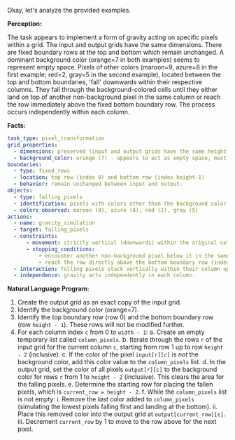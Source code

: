 Okay, let's analyze the provided examples.

**Perception:**

The task appears to implement a form of gravity acting on specific pixels within a grid. The input and output grids have the same dimensions. There are fixed boundary rows at the top and bottom which remain unchanged. A dominant background color (orange=7 in both examples) seems to represent empty space. Pixels of other colors (maroon=9, azure=8 in the first example; red=2, gray=5 in the second example), located between the top and bottom boundaries, 'fall' downwards within their respective columns. They fall through the background-colored cells until they either land on top of another non-background pixel in the same column or reach the row immediately above the fixed bottom boundary row. The process occurs independently within each column.

**Facts:**


```yaml
task_type: pixel_transformation
grid_properties:
  - dimensions: preserved (input and output grids have the same height and width)
  - background_color: orange (7) - appears to act as empty space, most frequent color excluding boundaries.
boundaries:
  - type: fixed_rows
  - location: top row (index 0) and bottom row (index height-1)
  - behavior: remain unchanged between input and output.
objects:
  - type: falling_pixels
  - identification: pixels with colors other than the background color, located between the top and bottom boundary rows.
  - colors_observed: maroon (9), azure (8), red (2), gray (5)
actions:
  - name: gravity_simulation
  - target: falling_pixels
  - constraints:
      - movement: strictly vertical (downwards) within the original column.
      - stopping_conditions:
          - encounter another non-background pixel below it in the same column.
          - reach the row directly above the bottom boundary row (index height-2).
  - interaction: falling pixels stack vertically within their column upon settling.
  - independence: gravity acts independently in each column.
```


**Natural Language Program:**

1.  Create the output grid as an exact copy of the input grid.
2.  Identify the background color (orange=7).
3.  Identify the top boundary row (row 0) and the bottom boundary row (row `height - 1`). These rows will not be modified further.
4.  For each column index `c` from 0 to `width - 1`:
    a.  Create an empty temporary list called `column_pixels`.
    b.  Iterate through the rows `r` of the input grid for the current column `c`, starting from row 1 up to row `height - 2` (inclusive).
    c.  If the color of the pixel `input[r][c]` is *not* the background color, add this color value to the `column_pixels` list.
    d.  In the output grid, set the color of all pixels `output[r][c]` to the background color for rows `r` from 1 to `height - 2` (inclusive). This clears the area for the falling pixels.
    e.  Determine the starting row for placing the fallen pixels, which is `current_row = height - 2`.
    f.  While the `column_pixels` list is not empty:
        i.  Remove the *last* color added to `column_pixels` (simulating the lowest pixels falling first and landing at the bottom).
        ii. Place this removed color into the output grid at `output[current_row][c]`.
        iii. Decrement `current_row` by 1 to move to the row above for the next pixel.